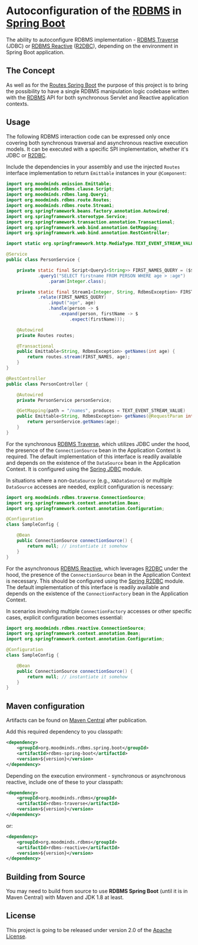 # Autoconfiguration of the [RDBMS](https://github.com/MoodMinds/rdbms) in [Spring Boot](https://spring.io/projects/spring-boot)

The ability to autoconfigure RDBMS implementation - [RDBMS Traverse](https://github.com/MoodMinds/rdbms-traverse) (JDBC) or
[RDBMS Reactive](https://github.com/MoodMinds/rdbms-reactive) ([R2DBC](https://r2dbc.io)), depending on the environment
in Spring Boot application.

## The Concept

As well as for the [Routes Spring Boot](https://github.com/MoodMinds/routes-spring-boot) the purpose of this project is to
bring the possibility to have a single RDBMS manipulation logic codebase written with the [RDBMS](https://github.com/MoodMinds/rdbms) API
for both synchronous Servlet and Reactive application contexts.

## Usage

The following RDBMS interaction code can be expressed only once covering both synchronous traversal and asynchronous
reactive execution models. It can be executed with a specific SPI implementation, whether it's JDBC or [R2DBC](https://r2dbc.io).

Include the dependencies in your assembly and use the injected `Routes` interface implementation to return `Emittable`
instances in your `@Component`:

```java
import org.moodminds.emission.Emittable;
import org.moodminds.rdbms.clause.Script;
import org.moodminds.rdbms.lang.Query1;
import org.moodminds.rdbms.route.Routes;
import org.moodminds.rdbms.route.Stream1;
import org.springframework.beans.factory.annotation.Autowired;
import org.springframework.stereotype.Service;
import org.springframework.transaction.annotation.Transactional;
import org.springframework.web.bind.annotation.GetMapping;
import org.springframework.web.bind.annotation.RestController;

import static org.springframework.http.MediaType.TEXT_EVENT_STREAM_VALUE;

@Service
public class PersonService {

    private static final Script<Query1<String>> FIRST_NAMES_QUERY = ($$, t) -> $$
            .query1("SELECT firstname FROM PERSON WHERE age > :age")
                .param(Integer.class);

    private static final Stream1<Integer, String, RdbmsException> FIRST_NAMES = ($, age) -> $
            .relate(FIRST_NAMES_QUERY)
                .input("age", age)
                .handle(person -> $
                    .expand(person, firstName -> $
                        .expect(firstName)));

    @Autowired
    private Routes routes;

    @Transactional
    public Emittable<String, RdbmsException> getNames(int age) {
        return routes.stream(FIRST_NAMES, age);
    }
}

@RestController
public class PersonController {

    @Autowired
    private PersonService personService;

    @GetMapping(path = "/names", produces = TEXT_EVENT_STREAM_VALUE)
    public Emittable<String, RdbmsException> getNames(@RequestParam int age) {
        return personService.getNames(age);
    }
}
```

For the synchronous [RDBMS Traverse](https://github.com/MoodMinds/rdbms-traverse), which utilizes JDBC under the hood,
the presence of the `ConnectionSource` bean in the Application Context is required. The default implementation of this interface
is readily available and depends on the existence of the `DataSource` bean in the Application Context. It is configured using
the [Spring JDBC](https://docs.spring.io/spring-framework/docs/current/reference/html/data-access.html#jdbc) module.

In situations where a non-`DataSource` (e.g., `XADataSource`) or multiple `DataSource` accesses are needed,
explicit configuration is necessary:

```java
import org.moodminds.rdbms.traverse.ConnectionSource;
import org.springframework.context.annotation.Bean;
import org.springframework.context.annotation.Configuration;

@Configuration
class SampleConfig {

    @Bean
    public ConnectionSource connectionSource() {
        return null; // instantiate it somehow
    }
}
```

For the asynchronous [RDBMS Reactive](https://github.com/MoodMinds/rdbms-reactive), which leverages [R2DBC](https://r2dbc.io)
under the hood, the presence of the `ConnectionSource` bean in the Application Context is necessary. This should be configured using
the [Spring R2DBC](https://docs.spring.io/spring-data/r2dbc/docs/current/reference/html/#get-started:first-steps:what) module.
The default implementation of this interface is readily available and depends on the existence of the `ConnectionFactory` bean
in the Application Context.

In scenarios involving multiple `ConnectionFactory` accesses or other specific cases, explicit configuration becomes essential:

```java
import org.moodminds.rdbms.reactive.ConnectionSource;
import org.springframework.context.annotation.Bean;
import org.springframework.context.annotation.Configuration;

@Configuration
class SampleConfig {

    @Bean
    public ConnectionSource connectionSource() {
        return null; // instantiate it somehow
    }
}
```

## Maven configuration

Artifacts can be found on [Maven Central](https://search.maven.org/) after publication.

Add this required dependency to you classpath:

```xml
<dependency>
    <groupId>org.moodminds.rdbms.spring.boot</groupId>
    <artifactId>rdbms-spring-boot</artifactId>
    <version>${version}</version>
</dependency>
```

Depending on the execution environment - synchronous or asynchronous reactive, include one of these to your classpath:

```xml
<dependency>
    <groupId>org.moodminds.rdbms</groupId>
    <artifactId>rdbms-traverse</artifactId>
    <version>${version}</version>
</dependency>
```

or:

```xml
<dependency>
    <groupId>org.moodminds.rdbms</groupId>
    <artifactId>rdbms-reactive</artifactId>
    <version>${version}</version>
</dependency>
```

## Building from Source

You may need to build from source to use **RDBMS Spring Boot** (until it is in Maven Central) with Maven and JDK 1.8 at least.

## License
This project is going to be released under version 2.0 of the [Apache License][l].

[l]: https://www.apache.org/licenses/LICENSE-2.0
